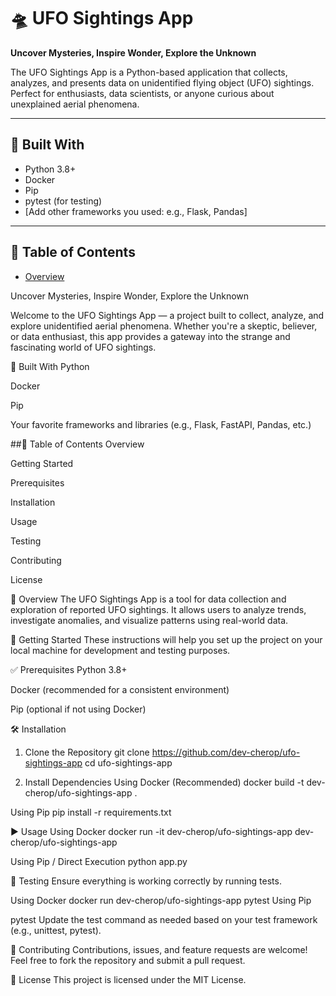 # 🛸 UFO Sightings App

**Uncover Mysteries, Inspire Wonder, Explore the Unknown**

The UFO Sightings App is a Python-based application that collects, analyzes, and presents data on unidentified flying object (UFO) sightings. Perfect for enthusiasts, data scientists, or anyone curious about unexplained aerial phenomena.

---

## 🧰 Built With

- Python 3.8+
- Docker
- Pip
- pytest (for testing)
- [Add other frameworks you used: e.g., Flask, Pandas]

---

## 📑 Table of Contents

- [Overview](#overview)

Uncover Mysteries, Inspire Wonder, Explore the Unknown

Welcome to the UFO Sightings App — a project built to collect, analyze, and explore unidentified aerial phenomena. Whether you're a skeptic, believer, or data enthusiast, this app provides a gateway into the strange and fascinating world of UFO sightings.

🧰 Built With
Python

Docker

Pip

Your favorite frameworks and libraries (e.g., Flask, FastAPI, Pandas, etc.)

##📑 Table of Contents
Overview

Getting Started

Prerequisites

Installation

Usage

Testing

Contributing

License

🌌 Overview
The UFO Sightings App is a tool for data collection and exploration of reported UFO sightings. It allows users to analyze trends, investigate anomalies, and visualize patterns using real-world data.

🚀 Getting Started
These instructions will help you set up the project on your local machine for development and testing purposes.

✅ Prerequisites
Python 3.8+

Docker (recommended for a consistent environment)

Pip (optional if not using Docker)

🛠️ Installation
1. Clone the Repository
git clone https://github.com/dev-cherop/ufo-sightings-app
cd ufo-sightings-app

2. Install Dependencies
Using Docker (Recommended)
docker build -t dev-cherop/ufo-sightings-app .

Using Pip
pip install -r requirements.txt

▶️ Usage
Using Docker
docker run -it dev-cherop/ufo-sightings-app
dev-cherop/ufo-sightings-app 

Using Pip / Direct Execution
python app.py

🐛 Testing
Ensure everything is working correctly by running tests.

Using Docker
docker run dev-cherop/ufo-sightings-app pytest
Using Pip

pytest
Update the test command as needed based on your test framework (e.g., unittest, pytest).

🤝 Contributing
Contributions, issues, and feature requests are welcome!
Feel free to fork the repository and submit a pull request.

📄 License
This project is licensed under the MIT License.



